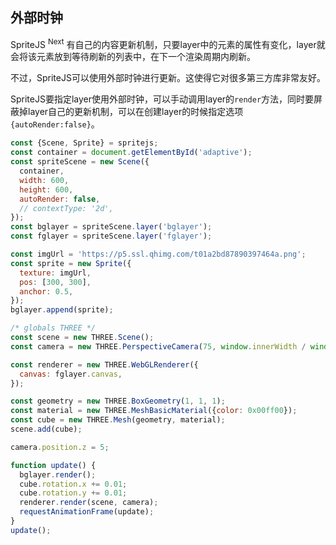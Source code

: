 ## 外部时钟

SpriteJS <sup>Next</sup> 有自己的内容更新机制，只要layer中的元素的属性有变化，layer就会将该元素放到等待刷新的列表中，在下一个渲染周期内刷新。

不过，SpriteJS可以使用外部时钟进行更新。这使得它对很多第三方库非常友好。

SpriteJS要指定layer使用外部时钟，可以手动调用layer的`render`方法，同时要屏蔽掉layer自己的更新机制，可以在创建layer的时候指定选项`{autoRender:false}`。

```js
const {Scene, Sprite} = spritejs;
const container = document.getElementById('adaptive');
const spriteScene = new Scene({
  container,
  width: 600,
  height: 600,
  autoRender: false,
  // contextType: '2d',
});
const bglayer = spriteScene.layer('bglayer');
const fglayer = spriteScene.layer('fglayer');

const imgUrl = 'https://p5.ssl.qhimg.com/t01a2bd87890397464a.png';
const sprite = new Sprite({
  texture: imgUrl,
  pos: [300, 300],
  anchor: 0.5,
});
bglayer.append(sprite);

/* globals THREE */
const scene = new THREE.Scene();
const camera = new THREE.PerspectiveCamera(75, window.innerWidth / window.innerHeight, 0.1, 1000);

const renderer = new THREE.WebGLRenderer({
  canvas: fglayer.canvas,
});

const geometry = new THREE.BoxGeometry(1, 1, 1);
const material = new THREE.MeshBasicMaterial({color: 0x00ff00});
const cube = new THREE.Mesh(geometry, material);
scene.add(cube);

camera.position.z = 5;

function update() {
  bglayer.render();
  cube.rotation.x += 0.01;
  cube.rotation.y += 0.01;
  renderer.render(scene, camera);
  requestAnimationFrame(update);
}
update();
```